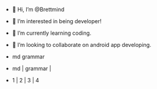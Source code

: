 - 👋 Hi, I’m @Brettmind
- 👀 I’m interested in being developer!
- 🌱 I’m currently learning coding.
- 💞️ I’m looking to collaborate on android app developing.

- md grammar
- md | grammar |
- 1 | 2 | 3 | 4

<!---
Brettmind/Brettmind is a ✨ special ✨ repository because its `README.md` (this file) appears on your GitHub profile.
You can click the Preview link to take a look at your changes.
--->
